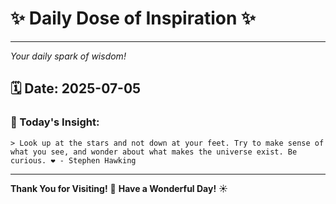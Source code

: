 # ✨ Daily Dose of Inspiration ✨

--- 

_Your daily spark of wisdom!_

## 🗓️ Date: **2025-07-05**

### 💬 Today's Insight:
```
> Look up at the stars and not down at your feet. Try to make sense of what you see, and wonder about what makes the universe exist. Be curious. ❤️ - Stephen Hawking
```

--- 

**Thank You for Visiting!** 🙏
**Have a Wonderful Day!** ☀️
